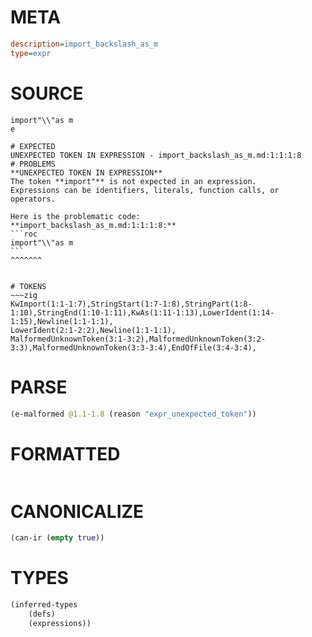 # META
~~~ini
description=import_backslash_as_m
type=expr
~~~
# SOURCE
~~~roc
import"\\"as m
e
~~~
~~~
# EXPECTED
UNEXPECTED TOKEN IN EXPRESSION - import_backslash_as_m.md:1:1:1:8
# PROBLEMS
**UNEXPECTED TOKEN IN EXPRESSION**
The token **import"** is not expected in an expression.
Expressions can be identifiers, literals, function calls, or operators.

Here is the problematic code:
**import_backslash_as_m.md:1:1:1:8:**
```roc
import"\\"as m
```
^^^^^^^


# TOKENS
~~~zig
KwImport(1:1-1:7),StringStart(1:7-1:8),StringPart(1:8-1:10),StringEnd(1:10-1:11),KwAs(1:11-1:13),LowerIdent(1:14-1:15),Newline(1:1-1:1),
LowerIdent(2:1-2:2),Newline(1:1-1:1),
MalformedUnknownToken(3:1-3:2),MalformedUnknownToken(3:2-3:3),MalformedUnknownToken(3:3-3:4),EndOfFile(3:4-3:4),
~~~
# PARSE
~~~clojure
(e-malformed @1.1-1.8 (reason "expr_unexpected_token"))
~~~
# FORMATTED
~~~roc

~~~
# CANONICALIZE
~~~clojure
(can-ir (empty true))
~~~
# TYPES
~~~clojure
(inferred-types
	(defs)
	(expressions))
~~~

